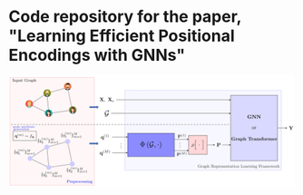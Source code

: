 # Code repository for the paper, "Learning Efficient Positional Encodings with GNNs"

![PE](https://github.com/ehejin/PEARL/blob/main/PE_final.png)
